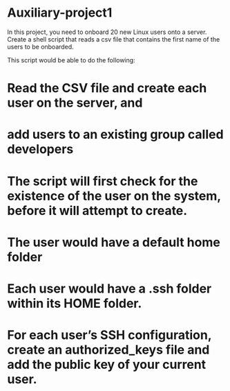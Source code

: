 # Auxiliary-project1

In this project, you need to onboard 20 new Linux users onto a server. Create a shell script that reads a csv file that contains the first name of the users to be onboarded.

This script would be able to do the following:
# Read the CSV file and create each user on the server, and
# add users to an existing group called developers
# The script will first check for the existence of the user on the system, before it will attempt to create.
# The user would have a default home folder
# Each user would have a .ssh folder within its HOME folder.
# For each user’s SSH configuration, create an authorized_keys file and add the public key of your current user.



